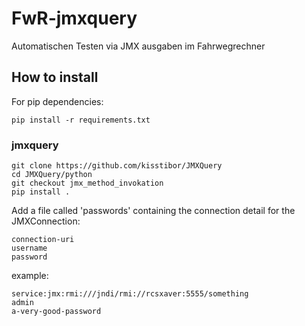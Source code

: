 # FwR-jmxquery

Automatischen Testen via JMX ausgaben im Fahrwegrechner




## How to install

For pip dependencies:
```shell
pip install -r requirements.txt
```

### jmxquery

```shell
git clone https://github.com/kisstibor/JMXQuery
cd JMXQuery/python
git checkout jmx_method_invokation
pip install .
```

Add a file called 'passwords' containing the connection detail for the JMXConnection:
```shell
connection-uri
username
password
```
example:
```shell
service:jmx:rmi:///jndi/rmi://rcsxaver:5555/something
admin
a-very-good-password
```